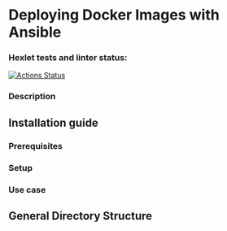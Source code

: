 # Deploying Docker Images with Ansible
### Hexlet tests and linter status:
[![Actions Status](https://github.com/mafrarrix/devops-for-programmers-project-76/actions/workflows/hexlet-check.yml/badge.svg)](https://github.com/mafrarrix/devops-for-programmers-project-76/actions)

### Description

## Installation guide

### Prerequisites

### Setup

### Use case

## General Directory Structure